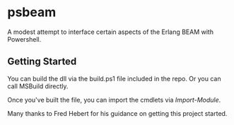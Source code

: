 # psbeam
A modest attempt to interface certain aspects of the Erlang BEAM with Powershell.

## Getting Started

You can build the dll via the build.ps1 file included in the repo.  Or you can call MSBuild directly.

Once you've built the file, you can import the cmdlets via *Import-Module*.

Many thanks to Fred Hebert for his guidance on getting this project started.
